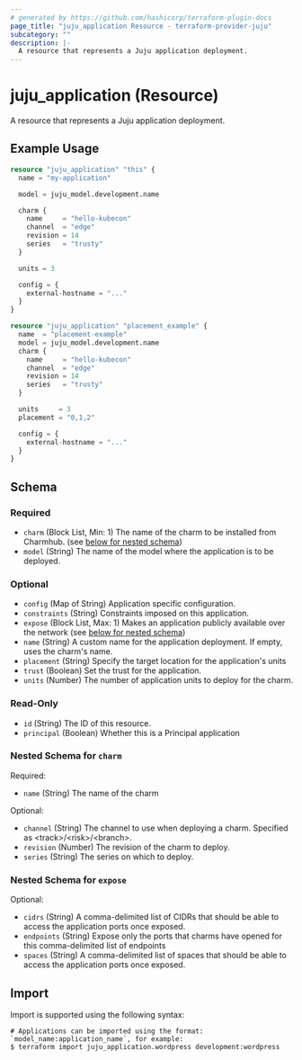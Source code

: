 ```yaml
---
# generated by https://github.com/hashicorp/terraform-plugin-docs
page_title: "juju_application Resource - terraform-provider-juju"
subcategory: ""
description: |-
  A resource that represents a Juju application deployment.
---
```


# juju_application (Resource)

A resource that represents a Juju application deployment.

## Example Usage

```terraform
resource "juju_application" "this" {
  name = "my-application"

  model = juju_model.development.name

  charm {
    name     = "hello-kubecon"
    channel  = "edge"
    revision = 14
    series   = "trusty"
  }

  units = 3

  config = {
    external-hostname = "..."
  }
}

resource "juju_application" "placement_example" {
  name  = "placement-example"
  model = juju_model.development.name
  charm {
    name     = "hello-kubecon"
    channel  = "edge"
    revision = 14
    series   = "trusty"
  }

  units     = 3
  placement = "0,1,2"

  config = {
    external-hostname = "..."
  }
}
```

<!-- schema generated by tfplugindocs -->
## Schema

### Required

- `charm` (Block List, Min: 1) The name of the charm to be installed from Charmhub. (see [below for nested schema](#nestedblock--charm))
- `model` (String) The name of the model where the application is to be deployed.

### Optional

- `config` (Map of String) Application specific configuration.
- `constraints` (String) Constraints imposed on this application.
- `expose` (Block List, Max: 1) Makes an application publicly available over the network (see [below for nested schema](#nestedblock--expose))
- `name` (String) A custom name for the application deployment. If empty, uses the charm's name.
- `placement` (String) Specify the target location for the application's units
- `trust` (Boolean) Set the trust for the application.
- `units` (Number) The number of application units to deploy for the charm.

### Read-Only

- `id` (String) The ID of this resource.
- `principal` (Boolean) Whether this is a Principal application

<a id="nestedblock--charm"></a>
### Nested Schema for `charm`

Required:

- `name` (String) The name of the charm

Optional:

- `channel` (String) The channel to use when deploying a charm. Specified as \<track>/\<risk>/\<branch>.
- `revision` (Number) The revision of the charm to deploy.
- `series` (String) The series on which to deploy.


<a id="nestedblock--expose"></a>
### Nested Schema for `expose`

Optional:

- `cidrs` (String) A comma-delimited list of CIDRs that should be able to access the application ports once exposed.
- `endpoints` (String) Expose only the ports that charms have opened for this comma-delimited list of endpoints
- `spaces` (String) A comma-delimited list of spaces that should be able to access the application ports once exposed.

## Import

Import is supported using the following syntax:

```shell
# Applications can be imported using the format: `model_name:application_name`, for example:
$ terraform import juju_application.wordpress development:wordpress
```
